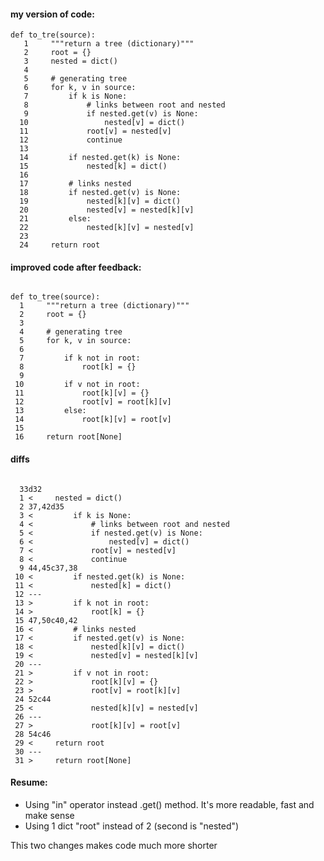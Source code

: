  #### my version of code:  
 
 
	def to_tre(source):    
	   1     """return a tree (dictionary)"""    
	   2     root = {}    
	   3     nested = dict()    
	   4    
	   5     # generating tree
	   6     for k, v in source:
	   7         if k is None:
	   8             # links between root and nested
	   9             if nested.get(v) is None:
	  10                 nested[v] = dict()
	  11             root[v] = nested[v]
	  12             continue
	  13
	  14         if nested.get(k) is None:
	  15             nested[k] = dict()
	  16
	  17         # links nested
	  18         if nested.get(v) is None:
	  19             nested[k][v] = dict()
	  20             nested[v] = nested[k][v]
	  21         else:
	  22             nested[k][v] = nested[v]
	  23
	  24     return root
   
  
#### improved code after feedback:  
  
<code>  
def to_tree(source):
  1     """return a tree (dictionary)"""
  2     root = {}
  3
  4     # generating tree
  5     for k, v in source:
  6
  7         if k not in root:
  8             root[k] = {}
  9
 10         if v not in root:
 11             root[k][v] = {}
 12             root[v] = root[k][v]
 13         else:
 14             root[k][v] = root[v]
 15
 16     return root[None]
</code>  
  
#### diffs  

<code>  
  33d32
  1 <     nested = dict()
  2 37,42d35
  3 <         if k is None:
  4 <             # links between root and nested
  5 <             if nested.get(v) is None:
  6 <                 nested[v] = dict()
  7 <             root[v] = nested[v]
  8 <             continue
  9 44,45c37,38
 10 <         if nested.get(k) is None:
 11 <             nested[k] = dict()
 12 ---
 13 >         if k not in root:
 14 >             root[k] = {}
 15 47,50c40,42
 16 <         # links nested
 17 <         if nested.get(v) is None:
 18 <             nested[k][v] = dict()
 19 <             nested[v] = nested[k][v]
 20 ---
 21 >         if v not in root:
 22 >             root[k][v] = {}
 23 >             root[v] = root[k][v]
 24 52c44
 25 <             nested[k][v] = nested[v]
 26 ---
 27 >             root[k][v] = root[v]
 28 54c46
 29 <     return root
 30 ---
 31 >     return root[None]
</code>  
  
  
#### Resume:  
- Using "in" operator instead .get() method. It's more readable, fast and make sense
- Using 1 dict "root" instead of 2 (second is "nested")
  
This two changes makes code much more shorter

